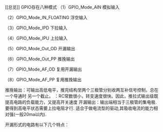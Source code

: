 [[总览]]
GPIO存在八种模式 
（1）GPIO_Mode_AIN 模拟输入 

（2）GPIO_Mode_IN_FLOATING 浮空输入

（3）GPIO_Mode_IPD 下拉输入

（4）GPIO_Mode_IPU 上拉输入

（5）GPIO_Mode_Out_OD 开漏输出

（6）GPIO_Mode_Out_PP 推挽输出

（7）GPIO_Mode_AF_OD 复用开漏输出

（8）GPIO_Mode_AF_PP 复用推挽输出

推挽输出：可输出高低电平，推完结构至两个三极管分别收两互补信号控制，总在一个导通时  另一个截止。
	：RC常数很小，转变速度很快。因此，推拉式输出级既提高电路的负载能力，又提高开关速度
开漏输出：输出端相当于三极管的集电极. 要得到高电平状态需要上拉电阻才行. 适合于做电流型的驱动,其吸收电流的能力相对强(一般20ma以内).

开漏形式的电路有以下几个特点：